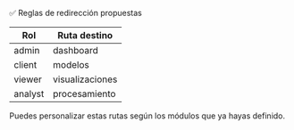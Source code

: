✅ Reglas de redirección propuestas

| Rol     | Ruta destino    |
| ------- | --------------- |
| admin   | dashboard       |
| client  | modelos         |
| viewer  | visualizaciones |
| analyst | procesamiento   |

Puedes personalizar estas rutas según los módulos que ya hayas definido.
